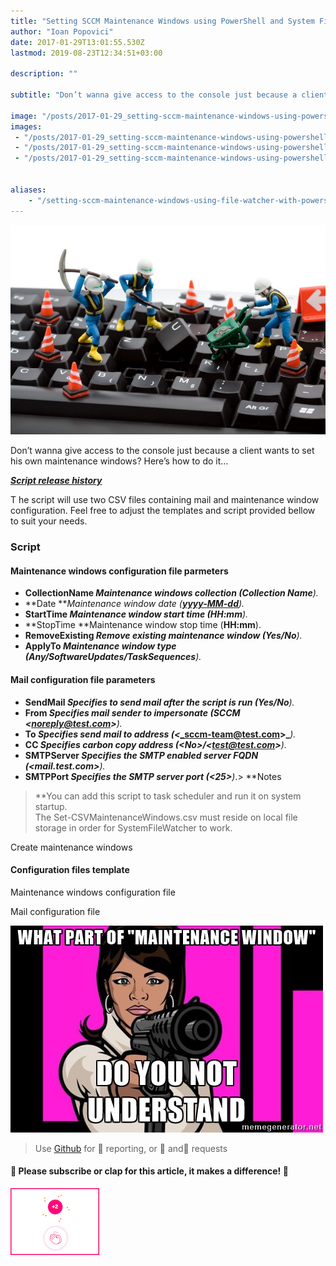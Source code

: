 ```yaml
---
title: "Setting SCCM Maintenance Windows using PowerShell and System File Watcher"
author: "Ioan Popovici"
date: 2017-01-29T13:01:55.530Z
lastmod: 2019-08-23T12:34:51+03:00

description: ""

subtitle: "Don’t wanna give access to the console just because a client wants to set his own maintenance windows? Here’s how to do it…"

image: "/posts/2017-01-29_setting-sccm-maintenance-windows-using-powershell-and-system-file-watcher/images/1.jpeg" 
images:
 - "/posts/2017-01-29_setting-sccm-maintenance-windows-using-powershell-and-system-file-watcher/images/1.jpeg" 
 - "/posts/2017-01-29_setting-sccm-maintenance-windows-using-powershell-and-system-file-watcher/images/2.jpeg" 
 - "/posts/2017-01-29_setting-sccm-maintenance-windows-using-powershell-and-system-file-watcher/images/3.gif" 


aliases:
    - "/setting-sccm-maintenance-windows-using-file-watcher-with-powershell-abaef5bf007b"
---
```


![image](/posts/2017-01-29_setting-sccm-maintenance-windows-using-powershell-and-system-file-watcher/images/1.jpeg)



Don’t wanna give access to the console just because a client wants to set his own maintenance windows? Here’s how to do it…

[**_Script release history_**](https://SCCM.Zone/Set-CSVMaintenanceWindows-CHANGELOG)


T
he script will use two CSV files containing mail and maintenance window configuration. Feel free to adjust the templates and script provided bellow to suit your needs.

### Script

#### Maintenance windows configuration file parmeters

*   **CollectionName
**_Maintenance windows collection (_**_Collection Name_**_)._
*   **Date
**_Maintenance window date (_[**_yyyy-MM-dd_**](https://en.wikipedia.org/wiki/ISO_8601)_)._
*   **StartTime
**_Maintenance window start time (_**_HH:mm_**_)._
*   **StopTime
**Maintenance window stop time (**HH:mm**).
*   **RemoveExisting
**_Remove existing maintenance window (_**_Yes/No_**_)._
*   **ApplyTo
**_Maintenance window type (_**_Any/SoftwareUpdates/TaskSequences_**_)._

#### Mail configuration file parameters

*   **SendMail
**_Specifies to send mail after the script is run (_**_Yes/No_**_)._
*   **From
**_Specifies mail sender to impersonate (_**_SCCM &lt;noreply@test.com&gt;_**_)._
*   **To
**_Specifies send mail to address (&lt;_**_sccm-team@test.com&gt;_**_)._
*   **CC
**_Specifies carbon copy address (&lt;_**_No&gt;/&lt;test@test.com&gt;_**_)._
*   **SMTPServer
**_Specifies the SMTP enabled server FQDN (&lt;_**_mail.test.com&gt;_**_)._
*   **SMTPPort
**_Specifies the SMTP server port (&lt;_**_25&gt;_**_)_.> **Notes  
> **You can add this script to task scheduler and run it on system startup.  
> The Set-CSVMaintenanceWindows.csv must reside on local file storage in order for SystemFileWatcher to work.

Create maintenance windows



#### Configuration files template


Maintenance windows configuration file



Mail configuration file





![image](/posts/2017-01-29_setting-sccm-maintenance-windows-using-powershell-and-system-file-watcher/images/2.jpeg)

> Use [Github](https://SCCM.Zone/Issues) for 🐛 reporting, or 🌈 and🦄 requests

#### 🙏 Please subscribe or clap for this article, it makes a difference! 🙏




![image](/posts/2017-01-29_setting-sccm-maintenance-windows-using-powershell-and-system-file-watcher/images/3.gif)
